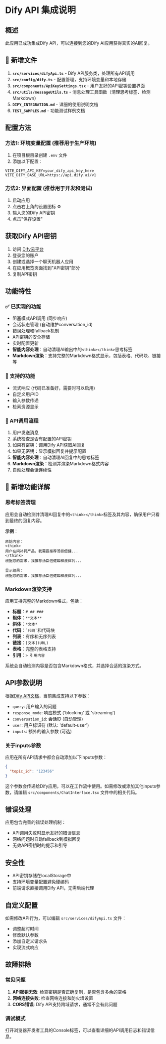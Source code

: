 # Dify API 集成说明

## 概述
此应用已成功集成Dify API，可以连接到您的Dify AI应用获得真实的AI回复。

## 📁 新增文件
1. **`src/services/difyApi.ts`** - Dify API服务类，处理所有API调用
2. **`src/config/dify.ts`** - 配置管理，支持环境变量和本地存储
3. **`src/components/ApiKeySettings.tsx`** - 用户友好的API密钥设置界面
4. **`src/utils/messageUtils.ts`** - 消息处理工具函数（清理思考标签、检测Markdown）
5. **`DIFY_INTEGRATION.md`** - 详细的使用说明文档
6. **`TEST_SAMPLES.md`** - 功能测试样例文档

## 配置方法

### 方法1: 环境变量配置 (推荐用于生产环境)
1. 在项目根目录创建 `.env` 文件
2. 添加以下配置：
```env
VITE_DIFY_API_KEY=your_dify_api_key_here
VITE_DIFY_BASE_URL=https://api.dify.ai/v1
```

### 方法2: 界面配置 (推荐用于开发和测试)
1. 启动应用
2. 点击右上角的设置图标 ⚙️
3. 输入您的Dify API密钥
4. 点击"保存设置"

## 获取Dify API密钥

1. 访问 [Dify云平台](https://cloud.dify.ai)
2. 登录您的账户
3. 创建或选择一个聊天机器人应用
4. 在应用概览页面找到"API密钥"部分
5. 复制API密钥

## 功能特性

### ✅ 已实现的功能
- 阻塞模式API调用 (同步响应)
- 会话状态管理 (自动维护conversation_id)
- 错误处理和fallback机制
- API密钥的安全存储
- 实时配置更新
- **智能内容处理**：自动清理AI输出中的`<think></think>`思考标签
- **Markdown渲染**：支持完整的Markdown格式显示，包括表格、代码块、链接等

### 🔄 支持的功能
- 流式响应 (代码已准备好，需要时可以启用)
- 自定义用户ID
- 输入参数传递
- 检索资源显示

### 🎯 API调用流程
1. 用户发送消息
2. 系统检查是否有配置的API密钥
3. 如果有密钥：调用Dify API获取AI回复
4. 如果无密钥：显示模拟回复并提示配置
5. **智能内容处理**：自动清理AI回复中的思考标签
6. **Markdown渲染**：检测并渲染Markdown格式内容
7. 自动处理会话连续性

## 🔧 新增功能详解

### 思考标签清理
应用会自动检测并清理AI回复中的`<think></think>`标签及其内容，确保用户只看到最终的回复内容。

**示例**：
```
原始内容：
<think>
用户在问补钙产品，我需要推荐汤臣倍健...
</think>
根据您的需求，我推荐汤臣倍健瞬释液体钙...

显示结果：
根据您的需求，我推荐汤臣倍健瞬释液体钙...
```

### Markdown渲染支持
应用支持完整的Markdown格式，包括：
- **标题**：`# ## ###`
- **粗体**：`**文本**`
- **斜体**：`*文本*`
- **代码**：`` `代码` ``和代码块
- **列表**：有序和无序列表
- **链接**：`[文本](URL)`
- **表格**：完整的表格支持
- **引用**：`> 引用内容`

系统会自动检测内容是否包含Markdown格式，并选择合适的渲染方式。

## API参数说明

根据[Dify API文档](https://docs.dify.ai/api-reference/%E5%AF%B9%E8%AF%9D%E6%B6%88%E6%81%AF/%E5%8F%91%E9%80%81%E5%AF%B9%E8%AF%9D%E6%B6%88%E6%81%AF)，当前集成支持以下参数：

- `query`: 用户输入的问题
- `response_mode`: 响应模式 ('blocking' 或 'streaming')
- `conversation_id`: 会话ID (自动管理)
- `user`: 用户标识符 (默认: 'default-user')
- `inputs`: 额外的输入参数 (可选)

### 关于inputs参数
应用在所有API请求中都会自动添加以下inputs参数：
```json
{
  "topic_id": "123456"
}
```
这个参数会传递给Dify应用，可以在工作流中使用。如需修改或添加其他inputs参数，请编辑 `src/components/ChatInterface.tsx` 文件中的相关代码。

## 错误处理

应用包含完善的错误处理机制：
- API调用失败时显示友好的错误信息
- 网络问题时自动fallback到模拟回复
- 无效API密钥时的提示和引导

## 安全性

- API密钥存储在localStorage中
- 支持环境变量配置避免硬编码
- 前端请求直接调用Dify API，无需后端代理

## 自定义配置

如需修改API行为，可以编辑 `src/services/difyApi.ts` 文件：
- 调整超时时间
- 修改默认参数
- 添加自定义请求头
- 实现流式响应

## 故障排除

### 常见问题
1. **API密钥无效**: 检查密钥是否正确复制，是否包含多余的空格
2. **网络连接失败**: 检查网络连接和防火墙设置
3. **CORS错误**: Dify API支持跨域请求，通常不会有此问题

### 调试模式
打开浏览器开发者工具的Console标签，可以查看详细的API调用日志和错误信息。 